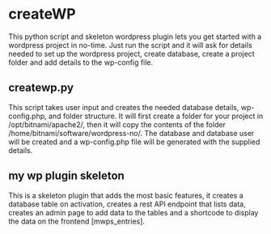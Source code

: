 # createWP
This python script and skeleton wordpress plugin lets you get started with a wordpress project in no-time.
Just run the script and it will ask for details needed to set up the wordpress project, create database, create a project folder and add details to the wp-config file.

## createwp.py
This script takes user input and creates the needed database details, wp-config.php, and folder structure.
It will first create a folder for your project in /opt/bitnami/apache2/, then it will copy the contents of the folder /home/bitnami/software/wordpress-no/.
The database and database user will be created and a wp-config.php file will be generated with the supplied details.

## my wp plugin skeleton
This is a skeleton plugin that adds the most basic features, it creates a database table on activation, creates a rest API endpoint that lists data, creates an admin page to add data to the tables and a shortcode to display the data on the frontend [mwps_entries].